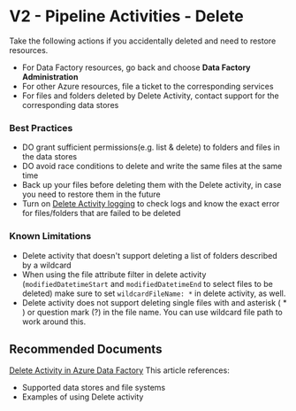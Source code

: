 <properties
  pagetitle="V2 - Pipeline Activities - Delete"
  description="V2 - Pipeline Activities - Move and TransformCommon Solutions"
  service=""
  resource=""
  ms.author="chez,zhenqxu"
  selfhelptype="Generic"
  supporttopicids="32680905"
  resourcetags=""
  productpesids="15613"
  cloudenvironments="public,fairfax,usnat,ussec"
  articleid="7d5dba8e-e49d-11e9-81b4-2a2ae2dbcce4"
  ownershipid="AzureData_DataFactory" />
# V2 - Pipeline Activities - Delete

Take the following actions if you accidentally deleted and need to restore resources.
- For Data Factory resources, go back and choose **Data Factory Administration**
- For other Azure resources, file a ticket to the corresponding services
- For files and folders deleted by Delete Activity, contact support for the corresponding data stores

### **Best Practices**

- DO grant sufficient permissions(e.g. list & delete) to folders and files in the data stores
- DO avoid race conditions to delete and write the same files at the same time
- Back up your files before deleting them with the Delete activity, in case you need to restore them in the future
- Turn on [Delete Activity logging](https://docs.microsoft.com/azure/data-factory/delete-activity#syntax) to check logs and know the exact error for files/folders that are failed to be deleted

### **Known Limitations**
- Delete activity that doesn't support deleting a list of folders described by a wildcard
- When using the file attribute filter in delete activity (`modifiedDatetimeStart` and `modifiedDatetimeEnd` to select files to be deleted) make sure to set `wildcardFileName: *` in delete activity, as well.
- Delete activity does not support deleting single files with and asterisk ( * ) or question mark (?) in the file name. You can use wildcard file path to work around this. 

## **Recommended Documents**
[Delete Activity in Azure Data Factory](https://docs.microsoft.com/azure/data-factory/delete-activity)
This article references:
- Supported data stores and file systems
- Examples of using Delete activity

